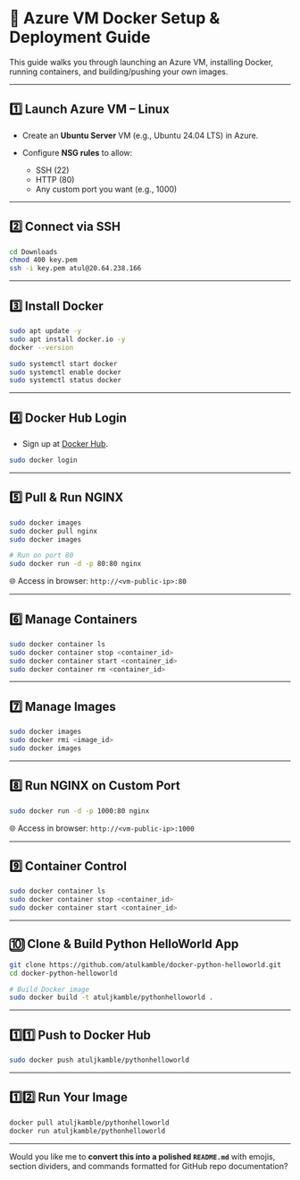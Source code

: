 # 🚀 Azure VM Docker Setup & Deployment Guide

This guide walks you through launching an Azure VM, installing Docker, running containers, and building/pushing your own images.

---

## 1️⃣ Launch Azure VM – Linux

* Create an **Ubuntu Server** VM (e.g., Ubuntu 24.04 LTS) in Azure.
* Configure **NSG rules** to allow:

  * SSH (22)
  * HTTP (80)
  * Any custom port you want (e.g., 1000)

---

## 2️⃣ Connect via SSH

```bash
cd Downloads
chmod 400 key.pem
ssh -i key.pem atul@20.64.238.166
```

---

## 3️⃣ Install Docker

```bash
sudo apt update -y
sudo apt install docker.io -y
docker --version

sudo systemctl start docker
sudo systemctl enable docker
sudo systemctl status docker
```

---

## 4️⃣ Docker Hub Login

* Sign up at [Docker Hub](https://hub.docker.com/).

```bash
sudo docker login
```

---

## 5️⃣ Pull & Run NGINX

```bash
sudo docker images
sudo docker pull nginx
sudo docker images

# Run on port 80
sudo docker run -d -p 80:80 nginx
```

🌐 Access in browser:
`http://<vm-public-ip>:80`

---

## 6️⃣ Manage Containers

```bash
sudo docker container ls
sudo docker container stop <container_id>
sudo docker container start <container_id>
sudo docker container rm <container_id>
```

---

## 7️⃣ Manage Images

```bash
sudo docker images
sudo docker rmi <image_id>
sudo docker images
```

---

## 8️⃣ Run NGINX on Custom Port

```bash
sudo docker run -d -p 1000:80 nginx
```

🌐 Access in browser:
`http://<vm-public-ip>:1000`

---

## 9️⃣ Container Control

```bash
sudo docker container ls
sudo docker container stop <container_id>
sudo docker container start <container_id>
```

---

## 🔟 Clone & Build Python HelloWorld App

```bash
git clone https://github.com/atulkamble/docker-python-helloworld.git
cd docker-python-helloworld

# Build Docker image
sudo docker build -t atuljkamble/pythonhelloworld .
```

---

## 1️⃣1️⃣ Push to Docker Hub

```bash
sudo docker push atuljkamble/pythonhelloworld
```

---

## 1️⃣2️⃣ Run Your Image

```bash
docker pull atuljkamble/pythonhelloworld
docker run atuljkamble/pythonhelloworld
```

---


Would you like me to **convert this into a polished `README.md`** with emojis, section dividers, and commands formatted for GitHub repo documentation?
